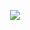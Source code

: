 <p align="center"> 
  <img src=" https://capsule-render.vercel.app/api?text=Merhaba Millet!🕹️&animation=fadeIn&type=waving&color=gradient&height=100"/> 
</p>
